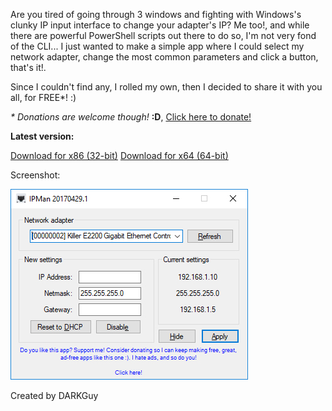 Are you tired of going through 3 windows and fighting with Windows's clunky IP input interface to change your adapter's IP? Me too!, and while there are powerful PowerShell scripts out there to do so, I'm not very fond of the CLI... I just wanted to make a simple app where I could select my network adapter, change the most common parameters and click a button, that's it!. 

Since I couldn't find any, I rolled my own, then I decided to share it with you all, for FREE\*! :)

*\* Donations are welcome though!* **:D**, [Click here to donate!](https://www.paypal.com/cgi-bin/webscr?cmd=_s-xclick&hosted_button_id=AFC7TFQULJPLN)

**Latest version:** 

[Download for x86 (32-bit)](https://github.com/darkguy2008/IPMan/releases/download/20170429.1/x86.IPMan.x86.20170429.1.zip)
[Download for x64 (64-bit)](https://github.com/darkguy2008/IPMan/releases/download/20170429.1/x64.IPMan.x64.20170429.1.zip)

<p align="center">  
  <p>Screenshot:</p>
  <img src="Screenshot.jpg"/>
</p>

Created by DARKGuy
